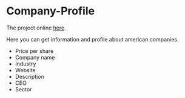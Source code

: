# Company-Profile

The project online [here](https://volodymyrvoronov.github.io/Company-Profile/).

Here you can get information and profile about american companies.
- Price per share
- Company name
- Industry
- Website
- Description
- CEO
- Sector
